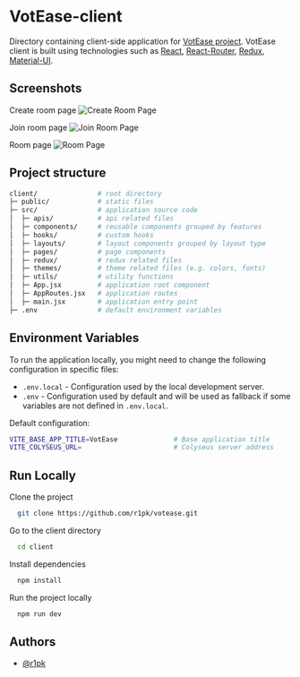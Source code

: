 # VotEase-client

Directory containing client-side application for [VotEase project](https://github.com/r1pk/votease). VotEase client is built using technologies such as [React](https://reactjs.org/), [React-Router](https://reactrouter.com), [Redux](https://redux.js.org/), [Material-UI](https://mui.com/).

## Screenshots

Create room page
![Create Room Page](https://i.imgur.com/vkQ759P.png)

Join room page
![Join Room Page](https://i.imgur.com/GQP7X3E.png)

Room page
![Room Page](https://i.imgur.com/e7uDkSv.png)

## Project structure

```bash
client/               # root directory
├─ public/            # static files
├─ src/               # application source code
│  ├─ apis/           # api related files
│  ├─ components/     # reusable components grouped by features
│  ├─ hooks/          # custom hooks
│  ├─ layouts/        # layout components grouped by layout type
│  ├─ pages/          # page components
│  ├─ redux/          # redux related files
│  ├─ themes/         # theme related files (e.g. colors, fonts)
│  ├─ utils/          # utility functions
│  ├─ App.jsx         # application root component
│  ├─ AppRoutes.jsx   # application routes
│  ├─ main.jsx        # application entry point
├─ .env               # default environment variables
```

## Environment Variables

To run the application locally, you might need to change the following configuration in specific files:

- `.env.local` - Configuration used by the local development server.
- `.env` - Configuration used by default and will be used as fallback if some variables are not defined in `.env.local`.

Default configuration:

```bash
VITE_BASE_APP_TITLE=VotEase              # Base application title
VITE_COLYSEUS_URL=                       # Colyseus server address
```

## Run Locally

Clone the project

```bash
  git clone https://github.com/r1pk/votease.git
```

Go to the client directory

```bash
  cd client
```

Install dependencies

```bash
  npm install
```

Run the project locally

```bash
  npm run dev
```

## Authors

- [@r1pk](https://github.com/r1pk)

